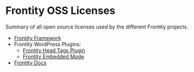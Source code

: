 # Frontity OSS Licenses

Summary of all open source licenses used by the different Frontity projects.

- [Frontity Framework](frontity-frontity/index.html)
- Frontity WordPress Plugins:
  - [Frontity Head Tags Plugin](frontity-wp-plugins/index.html)
  - [Frontity Embedded Mode](frontity-embedded/index.html)
- [Frontity Docs](frontity-docs/index.html)
